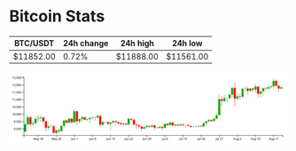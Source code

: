 # Bitcoin Stats

BTC/USDT|24h change|24h high|24h low|
|---|---|---|---|
|$11852.00|0.72%|$11888.00|$11561.00|

<img src="./chart.svg">
